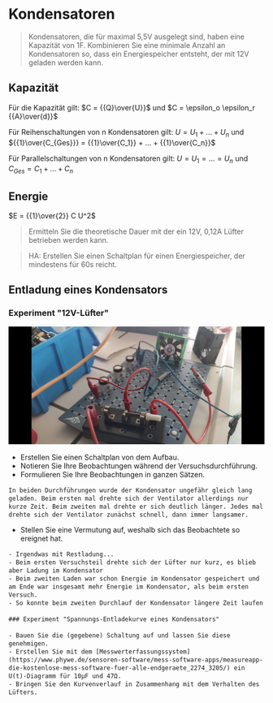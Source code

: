 Kondensatoren
======================

> Kondensatoren, die für maximal 5,5V ausgelegt sind, haben eine Kapazität von 1F. Kombinieren Sie eine minimale Anzahl an Kondensatoren so, dass ein Energiespeicher entsteht, der mit 12V geladen werden kann.

## Kapazität

Für die Kapazität gilt: $C = {{Q}\over{U}}$ und $C = \epsilon_o \epsilon_r {{A}\over{d}}$

Für Reihenschaltungen von n Kondensatoren gilt: $U = U_1 + ... + U_n$ und ${{1}\over{C_{Ges}}} = {{1}\over{C_1}} + ... + {{1}\over{C_n}}$

Für Parallelschaltungen von n Kondensatoren gilt: $U = U_1 = ... = U_n$ und $C_{Ges} = C_1 + ... + C_n$

## Energie

$E = {{1}\over{2}} C U^2$

> Ermitteln Sie die theoretische Dauer mit der ein 12V, 0,12A Lüfter betrieben werden kann.

> HA: Erstellen Sie einen Schaltplan für einen Energiespeicher, der mindestens für 60s reicht.

## Entladung eines Kondensators

### Experiment "12V-Lüfter"

![](Luefter-Goldcap.jpg)

- Erstellen Sie einen Schaltplan von dem Aufbau.
- Notieren Sie Ihre Beobachtungen während der Versuchsdurchführung.
- Formulieren Sie Ihre Beobachtungen in ganzen Sätzen.

~~~
In beiden Durchführungen wurde der Kondensator ungefähr gleich lang geladen. Beim ersten mal drehte sich der Ventilator allerdings nur kurze Zeit. Beim zweiten mal drehte er sich deutlich länger. Jedes mal drehte sich der Ventilator zunächst schnell, dann immer langsamer.
~~~

- Stellen Sie eine Vermutung auf, weshalb sich das Beobachtete so ereignet hat.

~~~
- Irgendwas mit Restladung...
- Beim ersten Versuchsteil drehte sich der Lüfter nur kurz, es blieb aber Ladung im Kondensator
- Beim zweiten Laden war schon Energie im Kondensator gespeichert und am Ende war insgesamt mehr Energie im Kondensator, als beim ersten Versuch.
- So konnte beim zweiten Durchlauf der Kondensator längere Zeit laufen

### Experiment "Spannungs-Entladekurve eines Kondensators"

- Bauen Sie die (gegebene) Schaltung auf und lassen Sie diese genehmigen.
- Erstellen Sie mit dem [Messwerterfassungssystem](https://www.phywe.de/sensoren-software/mess-software-apps/measureapp-die-kostenlose-mess-software-fuer-alle-endgeraete_2274_3205/) ein U(t)-Diagramm für 10µF und 47Ω.
- Bringen Sie den Kurvenverlauf in Zusammenhang mit dem Verhalten des Lüfters.
